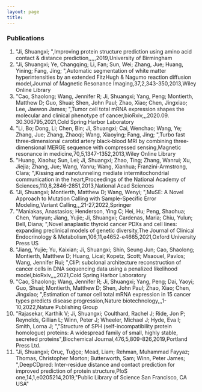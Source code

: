 ```yaml
---
layout: page
title: 
---
```


### Publications

1. "Ji, Shuangxi; ",Improving protein structure prediction using amino acid contact & distance prediction,,,,,2019,University of Birmingham
2. "Ji, Shuangxi; Ye, Changqing; Li, Fan; Sun, Wei; Zhang, Jue; Huang, Yining; Fang, Jing; ",Automatic segmentation of white matter hyperintensities by an extended FitzHugh & Nagumo reaction diffusion model,Journal of Magnetic Resonance Imaging,37,2,343-350,2013,Wiley Online Library
3. "Cao, Shaolong; Wang, Jennifer R; Ji, Shuangxi; Yang, Peng; Montierth, Matthew D; Guo, Shuai; Shen, John Paul; Zhao, Xiao; Chen, Jingxiao; Lee, Jaewon James; ",Tumor cell total mRNA expression shapes the molecular and clinical phenotype of cancer,bioRxiv,,,2020.09. 30.306795,2021,Cold Spring Harbor Laboratory
4. "Li, Bo; Dong, Li; Chen, Bin; Ji, Shuangxi; Cai, Wenchao; Wang, Ye; Zhang, Jue; Zhang, Zhaoqi; Wang, Xiaoying; Fang, Jing; ",Turbo fast three‐dimensional carotid artery black‐blood MRI by combining three‐dimensional MERGE sequence with compressed sensing,Magnetic resonance in medicine,70,5,1347-1352,2013,Wiley Online Library
5. "Huang, Xiaohu; Sun, Lei; Ji, Shuangxi; Zhao, Ting; Zhang, Wanrui; Xu, Jiejia; Zhang, Jue; Wang, Yanru; Wang, Xianhua; Franzini-Armstrong, Clara; ",Kissing and nanotunneling mediate intermitochondrial communication in the heart,Proceedings of the National Academy of Sciences,110,8,2846-2851,2013,National Acad Sciences
6. "Ji, Shuangxi; Montierth, Matthew D; Wang, Wenyi; ",MuSE: A Novel Approach to Mutation Calling with Sample-Specific Error Modeling,Variant Calling,,,21-27,2022,Springer
7. "Maniakas, Anastasios; Henderson, Ying C; Hei, Hu; Peng, Shaohua; Chen, Yunyun; Jiang, Yujie; Ji, Shuangxi; Cardenas, Maria; Chiu, Yulun; Bell, Diana; ",Novel anaplastic thyroid cancer PDXs and cell lines: expanding preclinical models of genetic diversity,The Journal of Clinical Endocrinology & Metabolism,106,11,e4652-e4665,2021,Oxford University Press US
8. "Jiang, Yujie; Yu, Kaixian; Ji, Shuangxi; Shin, Seung Jun; Cao, Shaolong; Montierth, Matthew D; Huang, Licai; Kopetz, Scott; Msaouel, Pavlos; Wang, Jennifer Rui; ",CliP: subclonal architecture reconstruction of cancer cells in DNA sequencing data using a penalized likelihood model,bioRxiv,,,,2021,Cold Spring Harbor Laboratory
9. "Cao, Shaolong; Wang, Jennifer R; Ji, Shuangxi; Yang, Peng; Dai, Yaoyi; Guo, Shuai; Montierth, Matthew D; Shen, John Paul; Zhao, Xiao; Chen, Jingxiao; ",Estimation of tumor cell total mRNA expression in 15 cancer types predicts disease progression,Nature biotechnology,,,1-10,2022,Nature Publishing Group
10. "Rajasekar, Karthik V; Ji, Shuangxi; Coulthard, Rachel J; Ride, Jon P; Reynolds, Gillian L; Winn, Peter J; Wheeler, Michael J; Hyde, Eva I; Smith, Lorna J; ","Structure of SPH (self-incompatibility protein homologue) proteins: A widespread family of small, highly stable, secreted proteins",Biochemical Journal,476,5,809-826,2019,Portland Press Ltd.
11. "Ji, Shuangxi; Oruç, Tuğçe; Mead, Liam; Rehman, Muhammad Fayyaz; Thomas, Christopher Morton; Butterworth, Sam; Winn, Peter James; ",DeepCDpred: Inter-residue distance and contact prediction for improved prediction of protein structure,PloS one,14,1,e0205214,2019,"Public Library of Science San Francisco, CA USA"
